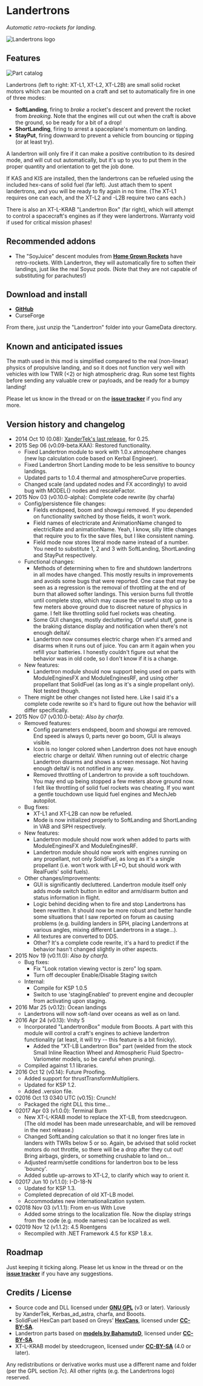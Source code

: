 # Landertrons

*Automatic retro-rockets for landing.*

![Landertrons logo](https://github.com/Kerbas-ad-astra/XTLandertron/raw/master/Landertron-logo.png)

## Features

![Part catalog](https://raw.githubusercontent.com/Kerbas-ad-astra/XTLandertron/master/Screenshots/screenshot0.png)

Landertrons (left to right: XT-L1, XT-L2, XT-L2B) are small solid rocket motors which can be mounted on a craft and set to automatically fire in one of three modes:

- **SoftLanding**, firing to *brake* a rocket's descent and prevent the rocket from *breaking*.  Note that the engines will cut out when the craft is above the ground, so be ready for a bit of a drop!
- **ShortLanding**, firing to arrest a spaceplane's momentum on landing.
- **StayPut**, firing downward to prevent a vehicle from bouncing or tipping (or at least try).

A landertron will only fire if it can make a positive contribution to its desired mode, and will cut out automatically, but it's up to you to put them in the proper quantity and orientation to get the job done.

If KAS and KIS are installed, then the landertrons can be refueled using the included hex-cans of solid fuel (far left).  Just attach them to spent landertrons, and you will be ready to fly again in no time.  (The XT-L1 requires one can each, and the XT-L2 and -L2B require two cans each.)

There is also an XT-L-KRAB "Landertron Box" (far right), which will attempt to control a spacecraft's engines as if they were landertrons.  Warranty void if used for critical mission phases!

## Recommended addons

- The "SoyJuice" descent modules from [**Home Grown Rockets**](https://forum.kerbalspaceprogram.com/index.php?/topic/131556-14-hgr-community-fixes-home-grown-fixes-for-home-grown-rockets-v160-02018-mar-23/) have retro-rockets.  With Landertron, they will automatically fire to soften their landings, just like the real Soyuz pods.  (Note that they are not capable of substituting for parachutes!)

## Download and install

- [**GitHub**](https://github.com/Kerbas-ad-astra/XTLandertron/releases)
- CurseForge

From there, just unzip the "Landertron" folder into your GameData directory.

## Known and anticipated issues

The math used in this mod is simplified compared to the real (non-linear) physics of propulsive landing, and so it does not function very well with vehicles with low TWR (<2) or high atmospheric drag.  Run some test flights before sending any valuable crew or payloads, and be ready for a bumpy landing!

Please let us know in the thread or on the [**issue tracker**](https://github.com/Kerbas-ad-astra/XTLandertron/issues) if you find any more.

## Version history and changelog

- 2014 Oct 10 (0.08): [XanderTek's last release](http://forum.kerbalspaceprogram.com/index.php?/topic/55798-10-xt-landertron-smart-retrorockets-for-landers-and-spaceplanes-v008-oct-10/), for 0.25.
- 2015 Sep 06 (v0.09-beta.KAA): Restored functionality.
	- Fixed Landertron module to work with 1.0.x atmosphere changes (new Isp calculation code based on Kerbal Engineer).
	- Fixed Landertron Short Landing mode to be less sensitive to bouncy landings.
	- Updated parts to 1.0.4 thermal and atmosphereCurve properties.
    - Changed scale (and updated nodes and FX accordingly) to avoid bug with MODEL{} nodes and rescaleFactor.
- 2015 Nov 03 (v0.10.0-alpha): Complete code rewrite (by charfa)
	- Config/persistence file changes:
		- Fields endspeed, boom and showgui removed. If you depended on functionality switched by those fields, it won't work.
		- Field names of electricrate and AnimationName changed to electricRate and animationName. Yeah, I know, silly little changes that require you to fix the save files, but I like consistent naming.
		- Field mode now stores literal mode name instead of a number. You need to substitute 1, 2 and 3 with SoftLanding, ShortLanding and StayPut respectively.
	- Functional changes:
		- Methods of determining when to fire and shutdown landertrons in all modes have changed. This mostly results in improvements and avoids some bugs that were reported. One case that may be seen as a regression is the removal of throttling at the end of burn that allowed softer landings. This version burns full throttle until complete stop, which may cause the vessel to stop up to a few meters above ground due to discreet nature of physics in game. I felt like throttling solid fuel rockets was cheating.
		- Some GUI changes, mostly decluttering. Of useful stuff, gone is the braking distance display and notification when there's not enough deltaV.
		- Landertron now consumes electric charge when it's armed and disarms when it runs out of juice. You can arm it again when you refill your batteries. I honestly couldn't figure out what the behavior was in old code, so I don't know if it is a change.
	- New features:
		- Landertron module should now support being used on parts with ModuleEnginesFX and ModuleEnginesRF, and using other propellant that SolidFuel (as long as it's a single propellant only). Not tested though.
	- There might be other changes not listed here. Like I said it's a complete code rewrite so it's hard to figure out how the behavior will differ specifically.
- 2015 Nov 07 (v0.10.0-beta): *Also by charfa.*
	- Removed features: 
		- Config parameters endspeed, boom and showgui are removed. End speed is always 0, parts never go boom, GUI is always visible.
		- Icon is no longer colored when Landertron does not have enough electric charge or deltaV. When running out of electric charge Landertron disarms and shows a screen message. Not having enough deltaV is not notified in any way.
		- Removed throttling of Landertron to provide a soft touchdown. You may end up being stopped a few meters above ground now. I felt like throttling of solid fuel rockets was cheating. If you want a gentle touchdown use liquid fuel engines and MechJeb autopilot.
	- Bug fixes:
		- XT-L1 and XT-L2B can now be refueled.
		- Mode is now initialized properly to SoftLanding and ShortLanding in VAB and SPH respectively.
	- New features:
		- Landertron module should now work when added to parts with ModuleEnginesFX and ModuleEnginesRF.
		- Landertron module should now work with engines running on any propellant, not only SolidFuel, as long as it's a single propellant (i.e. won't work with LF+O, but should work with RealFuels' solid fuels).
	- Other changes/improvements:
		- GUI is significantly decluttered. Landertron module itself only adds mode switch button in editor and arm/disarm button and status information in flight.
		- Logic behind deciding when to fire and stop Landertrons has been rewritten. It should now be more robust and better handle some situations that I saw reported on forum as causing problems (e.g. building landers in SPH, placing Landertrons at various angles, mixing different Landertrons in a stage...).
		- All textures are converted to DDS.
		- Other? It's a complete code rewrite, it's a hard to predict if the behavior hasn't changed slightly in other aspects.
- 2015 Nov 19 (v0.11.0): *Also by charfa.*
	- Bug fixes:
		- Fix "Look rotation viewing vector is zero" log spam.
		- Turn off decoupler Enable/Disable Staging switch
	- Internal:
		- Compile for KSP 1.0.5
		- Switch to use 'stagingEnabled' to prevent engine and decoupler from activating upon staging.
- 2016 Mar 25 (v0.12): Ocean landings
	- Landertrons will now soft-land over oceans as well as on land.
- 2016 Apr 24 (v0.13): Vnity 5
	- Incorporated "LandertronBox" module from Booots.  A part with this module will control a craft's engines to achieve landertron functionality (at least, it will try -- this feature is a bit finicky).
		- Added the "XT-LB Landertron Box" part (welded from the stock Small Inline Reaction Wheel and Atmospheric Fluid Spectro-Variometer models, so be careful when pruning).
	- Compiled against 1.1 libraries.
- 2016 Oct 12 (v0.14): Future Proofing.
	- Added support for thrustTransformMultipliers.
	- Updated for KSP 1.2.
	- Added .version file.
- 02016 Oct 13 0340 UTC (v0.15): Crunch!
	- Packaged the right DLL this time...
- 02017 Apr 03 (v1.0.0): Terminal Burn
	- New XT-L-KRAB model to replace the XT-LB, from steedcrugeon.  (The old model has been made unresearchable, and will be removed in the next release.)
	- Changed SoftLanding calculation so that it no longer fires late in landers with TWRs below 5 or so.  Again, be advised that solid rocket motors do not throttle, so there will be a drop after they cut out!  Bring airbags, girders, or something crushable to land on...
	- Adjusted rearm/settle conditions for landertron box to be less 'bouncy'.
	- Added subtle up-arrows to XT-L2, to clarify which way to orient it.
- 02017 Jun 10 (v1.1.0): I-D-18-N
	- Updated for KSP 1.3.
	- Completed deprecation of old XT-LB model.
	- Accommodates new internationalization system.
- 02018 Nov 03 (v1.1.1): From en-us With Love
	- Added some strings to the localization file.  Now the display strings from the code (e.g. mode names) can be localized as well.
- 02019 Nov 12 (v1.1.2): 4.5 Roentgens
	- Recompiled with .NET Framework 4.5 for KSP 1.8.x.

## Roadmap

Just keeping it ticking along.   Please let us know in the thread or on the [**issue tracker**](https://github.com/Kerbas-ad-astra/XTLandertron/issues) if you have any suggestions.

## Credits / License

- Source code and DLL licensed under [**GNU GPL**](http://www.gnu.org/licenses/gpl.html) (v3 or later).  Variously by XanderTek, Kerbas_ad_astra, charfa, and Booots.
- SolidFuel HexCan part based on Greys' [**HexCans**](http://forum.kerbalspaceprogram.com/threads/33754-0-25-HexCans-Standardized-Resource-Canisters-0-7-1-Breaking-Ground-Edition), licensed under [**CC-BY-SA**](https://creativecommons.org/licenses/by-sa/2.0/).
- Landertron parts based on [**models by BahamutoD**](http://forum.kerbalspaceprogram.com/threads/82341-1-0-B-Dynamics-Retracting-vectoring-engines-etc-v1-2-0-%28May-6%29), licensed under [**CC-BY-SA**](https://creativecommons.org/licenses/by-sa/2.0/).
- XT-L-KRAB model by steedcrugeon, licensed under [**CC-BY-SA**](https://creativecommons.org/licenses/by-sa/4.0/) (4.0 or later).

Any redistributions or derivative works must use a different name and folder (per the GPL section 7c).  All other rights (e.g. the Landertrons logo) reserved.